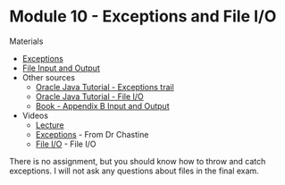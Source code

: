 Module 10 - Exceptions and File I/O
===
 
Materials
+ [Exceptions](../content/Exceptions.md)
+ [File Input and Output](../content/FileIO.md)
+ Other sources
    + [Oracle Java Tutorial - Exceptions trail](https://docs.oracle.com/javase/tutorial/essential/exceptions/index.html)
    + [Oracle Java Tutorial - File I/O](https://docs.oracle.com/javase/tutorial/essential/io/index.html)
    + [Book - Appendix B Input and Output](http://greenteapress.com/thinkjava5/html/thinkjava020.html)
+ Videos
    + [Lecture](https://youtu.be/QUPKpNGf8BU)
    + [Exceptions](https://www.youtube.com/watch?v=iaPqtwA32Xk&list=UUSH2TieRlco7uQOGU8Vppnw) - From Dr Chastine
    + [File I/O](https://www.youtube.com/watch?v=BwSUN--Fyl4&list=UUSH2TieRlco7uQOGU8Vppnw) - File I/O

There is no assignment, but you should know how to throw and catch exceptions. I will not ask any questions about files in the final exam.